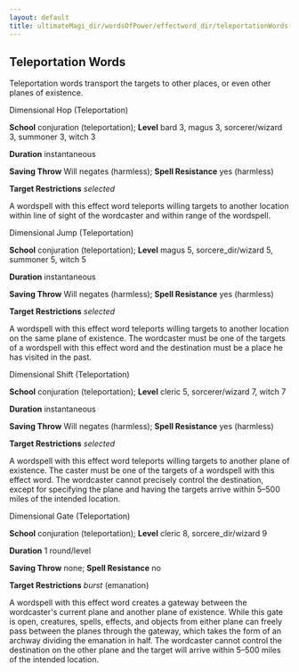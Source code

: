 ```yaml
---
layout: default
title: ultimateMagi_dir/wordsOfPower/effectword_dir/teleportationWords
---
```

## Teleportation Words

Teleportation words transport the targets to other places, or even other planes of existence.

Dimensional Hop (Teleportation)

**School** conjuration (teleportation); **Level** bard 3, magus 3, sorcerer/wizard 3, summoner 3, witch 3

**Duration** instantaneous

**Saving Throw** Will negates (harmless); **Spell Resistance** yes (harmless)

**Target Restrictions** _selected_

A wordspell with this effect word teleports willing targets to another location within line of sight of the wordcaster and within range of the wordspell.

Dimensional Jump (Teleportation)

**School** conjuration (teleportation); **Level** magus 5, sorcere_dir/wizard 5, summoner 5, witch 5

**Duration** instantaneous

**Saving Throw** Will negates (harmless); **Spell Resistance** yes (harmless)

**Target Restrictions** _selected_

A wordspell with this effect word teleports willing targets to another location on the same plane of existence. The wordcaster must be one of the targets of a wordspell with this effect word and the destination must be a place he has visited in the past.

Dimensional Shift (Teleportation)

**School** conjuration (teleportation); **Level** cleric 5, sorcerer/wizard 7, witch 7

**Duration** instantaneous

**Saving Throw** Will negates (harmless); **Spell Resistance** yes (harmless)

**Target Restrictions** _selected_

A wordspell with this effect word teleports willing targets to another plane of existence. The caster must be one of the targets of a wordspell with this effect word. The wordcaster cannot precisely control the destination, except for specifying the plane and having the targets arrive within 5–500 miles of the intended location.

Dimensional Gate (Teleportation)

**School** conjuration (teleportation); **Level** cleric 8, sorcere_dir/wizard 9

**Duration** 1 round/level

**Saving Throw** none; **Spell Resistance** no

**Target Restrictions** _burst_ (emanation)

A wordspell with this effect word creates a gateway between the wordcaster's current plane and another plane of existence. While this gate is open, creatures, spells, effects, and objects from either plane can freely pass between the planes through the gateway, which takes the form of an archway dividing the emanation in half. The wordcaster cannot control the destination on the other plane and the target will arrive within 5–500 miles of the intended location.

